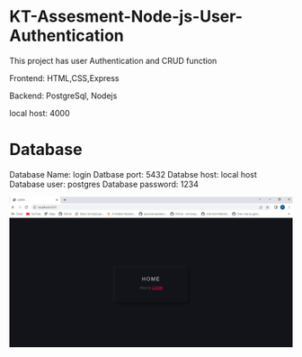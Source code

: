 # KT-Assesment-Node-js-User-Authentication
This project has user Authentication and CRUD function

Frontend: HTML,CSS,Express

Backend: PostgreSql, Nodejs

local host: 4000

# Database

Database Name: login
Datbase port: 5432
Databse host: local host
Database user: postgres
Database password: 1234

![](Screenshot/1.png)



